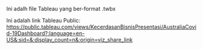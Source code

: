 Ini adalh file Tableau yang ber-format .twbx 

Ini adalah link Tableau Public:
https://public.tableau.com/views/KecerdasanBisnisPresentasi/AustraliaCovid-19Dashboard?:language=en-US&:sid=&:display_count=n&:origin=viz_share_link
